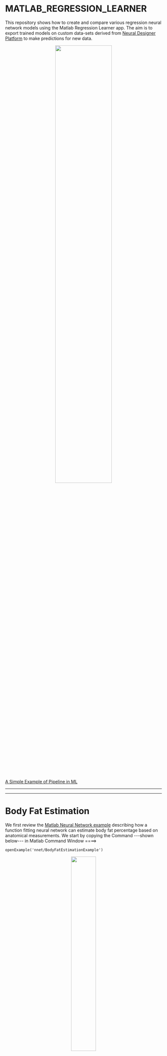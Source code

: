 # MATLAB_REGRESSION_LEARNER

This repository shows how to create and compare various regression neural network models using the Matlab Regression Learner app.
The aim is to export trained models on  custom data-sets derived from [Neural Designer Platform](https://www.neuraldesigner.com/) to make predictions for new data. 



<p align="center">
<img src="https://user-images.githubusercontent.com/684692/196535523-57a183fc-ffbf-4f15-ba8b-acad7e5175c3.png" width=60% height=60%>
</p>


[A Simple Example of Pipeline in ML ](https://medium.com/@mannem16/a-simple-example-of-pipeline-in-ml-and-why-do-you-need-to-learn-it-6736795df72a)


********
********

# Body Fat Estimation

We first review the [Matlab Neural Network example](https://nl.mathworks.com/help/deeplearning/ug/body-fat-estimation.html) describing how a function fitting neural network can estimate body fat percentage based on anatomical measurements.
We start by copying the Command ---shown below--- in Matlab Command Window ====>

```
openExample('nnet/BodyFatEstimationExample')
```
<p align="center">
<img src="https://user-images.githubusercontent.com/684692/196523442-38ab2fca-cafa-49e1-b1e4-11dc2876d093.png" width=40% height=40%>
</p>

```
% Solve an Input-Output Fitting problem with a Neural Network
% Script generated by Neural Fitting app
% Created 15-Mar-2021 10:48:13
%
% This script assumes these variables are defined:
%
%   bodyfatInputs - input data.
%   bodyfatTargets - target data.

x = bodyfatInputs;
t = bodyfatTargets;

% Choose a Training Function
% For a list of all training functions type: help nntrain
% 'trainlm' is usually fastest.
% 'trainbr' takes longer but may be better for challenging problems.
% 'trainscg' uses less memory. Suitable in low memory situations.
trainFcn = 'trainlm';  % Levenberg-Marquardt backpropagation.

% Create a Fitting Network
hiddenLayerSize = 10;
net = fitnet(hiddenLayerSize,trainFcn);

% Setup Division of Data for Training, Validation, Testing
net.divideParam.trainRatio = 70/100;
net.divideParam.valRatio = 15/100;
net.divideParam.testRatio = 15/100;

% Train the Network
[net,tr] = train(net,x,t);

% Test the Network
y = net(x);
e = gsubtract(t,y);
performance = perform(net,t,y)

% View the Network
view(net)

% Plots
% Uncomment these lines to enable various plots.
%figure, plotperform(tr)
%figure, plottrainstate(tr)
%figure, ploterrhist(e)
%figure, plotregression(t,y)
%figure, plotfit(net,x,t)
```

********
********

# NeuralDesigner: EXPLAINABLE AI PLATFORM


```
%%%% https://www.neuraldesigner.com/
%%%% EXAMPLE https://www.neuraldesigner.com/learning/examples/telecommunications-churn#DataSet
clear all

%%%% folder path 
dirName = 'C:\Users\rob\OneDrive - Hogeschool Rotterdam\WORKSHOPS\AI_TOEPASSER\RECOURCES\NEURAL_DESIGNER\DATA_SET';

%%dirName = 'C:\Users\PROMET01\OneDrive - Hogeschool Rotterdam\WORKSHOPS\AI_TOEPASSER\RECOURCES\NEURAL_DESIGNER\DATA_SET';

%dirName = 'C:\Users\PROMET01\OneDrive - Hogeschool Rotterdam\WORKSHOPS\AI_TOEPASSER\RECOURCES\NEURAL_DESIGNER\DATA_SET';
cd(dirName) %make it the current directory

files = dir(fullfile(dirName,'*.csv') );   %# list all *.xyz files
files = {files.name}';                      %'# file names 


numfiles = files;
for k=1:length(numfiles)
  numfiles{k}=[num2str(k), ' ',numfiles{k}];
end

disp(numfiles)
clear k,numfiles


data = readtable(char(files(5)))
% [data tb] = rmoutliers(cdata);
% data
varnames=data.Properties.VariableNames


%%% CREATE TEST DATA

testdata=data(100,1:end)
%%%%%yfit = trainedModelrob.predictFcn(testdata)

%%% CREATE histogram from NOx variable

histogram(data.(2))

x=1:width(data)-1;
y=data{1:end,2};

% z=data{1:end,2};
% [y,tb] = rmoutliers(z);  %remove outliers


ncount=hist(y)
relativefreq = ncount/length(y);
numIntervals =  12;
intervalWidth = (max(y) - min(y))/numIntervals;
bar(relativefreq,1)
xlim([min(x) max(x)])
set(gca, 'xtick', x)
text(x,relativefreq,num2str((relativefreq*100)','%0.2f'),'vert','bottom','horiz','center'); 
box off

format short
[r, p]= corrcoef(data.(1),data.(width(data)))

measurement_vars =  data{1:end,1:width(data)-2}
target_var = data.(width(data))
cdata = corr(measurement_vars,target_var,'rows','complete')
labels = categorical( regexprep(varnames(1:end-2), '_', ' ') )


%[a b ] = sort(labels,'ascend')
[a b] = sort(abs(cdata))
barh(cdata(b))
set(gca, 'YTickLabel', labels(b))
xx=1:6;
yy=cdata(b);
text(yy,xx,num2str((yy),'%0.2f'),'horiz','center','vert','bottom')
box off

Here are the steps for exporting a model to the MATLAB® workspace:
In the app, select the model you want to export in the Models pane.
On the Regression Learner tab, in the Export section, click one of the export options:
To include the data used for training the model, click Export Model and select Export Model. This option exports the trained model to the workspace as a structure containing a regression object, such as RegressionTree. The model object includes the training data when possible. Note that some models, such as kernel approximation models, never store training data.

To exclude the training data, click Export Model and select Export Compact Model. This option exports the model with unnecessary data removed. That is, the exported structure contains a regression object that, when possible, does not include the training data. You can still use the model for making predictions on new data.
In the Export Model dialog box, check the name of your exported variable, and edit it if you want. Then, click OK. The default name for your exported model, trainedModel, increments every time you export to avoid overwriting your models (for example, trainedModel1).
The new variable (for example, trainedModel) appears in your workspace.
The app displays information about the exported model in the command window. Read the message to learn how to make predictions with new data.

%%%% HOW TO USE MODEL TO PREDICT
% On the Regression Learner tab, in the Export section, click one of the export option
% ====> Export Compact Mode

% read in test Data as a Cell labels + values
 testdata=data(100,1:end-1);

 %%%  predicted vs actual
 yfit = trainedModelZ.predictFcn(testdata)  % predict
 data{100,end:end}                            % actual

```

********
********



# CSV DATA-SETS
```
====> \OneDrive - Hogeschool Rotterdam\WORKSHOPS\AI_TOEPASSER\RECOURCES\NEURAL_DESIGNER\DATA_SET

Mode                 LastWriteTime         Length Name
----                 -------------         ------ ----
-a---l         6/20/2022   2:37 PM          11272 blood_donation.csv
-a---l        11/19/2021   1:23 AM          21058 bodyfat.csv
-a---l         6/20/2022   2:35 PM          15016 breast_cancer.csv
-a---l         6/29/2022  12:58 PM         318325 combined_cycle_power_plant.csv
-a---l         6/14/2022   9:02 AM          19478 concrete_properties.csv
-a---l         6/20/2022   2:38 PM         239204 creditcard-fraud.csv
-a---l         6/21/2022   9:25 AM          54203 fault_detection.csv
-a---l         6/21/2022   9:39 AM           4616 iris_flowers.csv
-a---l         6/20/2022   3:01 PM        3051145 power-plant-gas-emissions.csv
-a---l         6/13/2022  10:30 PM         255610 telecommunications_churn.csv
-a---l         6/20/2022   3:00 PM          33350 tree_wilt.csv
-a---l         6/20/2022   2:59 PM          11551 yacht_hydrodynamics.csv
```

********
********

# RESOURCES

* [AIRA Workshops Miro-Board](https://miro.com/app/board/uXjVOZhJLBM=/?share_link_id=629710348043)

* [MathWorks-Teaching-Resources | Machine-Learning-for-Regression](https://github.com/MathWorks-Teaching-Resources/Machine-Learning-for-Regression)

* [Matlab Statistics: Regression](https://nl.mathworks.com/help/stats/regression-and-anova.html?s_tid=CRUX_lftnav)

* [Is Regression Machine learning](https://stats.stackexchange.com/questions/268755/when-should-linear-regression-be-called-machine-learning)

* [Shallow Neural Networks with Parallel and GPU Computing](https://nl.mathworks.com/help/deeplearning/ug/neural-networks-with-parallel-and-gpu-computing.html)

* [Data Sets for Deep Learning](https://nl.mathworks.com/help/deeplearning/ug/data-sets-for-deep-learning.html#responsive_offcanvas)

* ===> OneDrive <=== \WORKSHOPS\AI_TOEPASSER\RECOURCES\NEURAL_DESIGNER\DATA_SET

********
********

# CHARTS + CODING

```mermaid
graph TD;
    A-->B;
    A-->C;
    B-->D;
    C-->D;
```



```mermaid
graph TD;
    A[start] --> B{second node asking a question}
    B -->|Yes| C[OK]
    C --> D[go back]
    D --> B
    B ---->|No| E[End]
```

```
function test() {
  console.log("notice the blank line before this function?");
}
```

